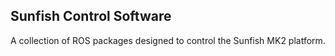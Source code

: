 Sunfish Control Software
------
A collection of ROS packages designed to control the Sunfish MK2 platform.

